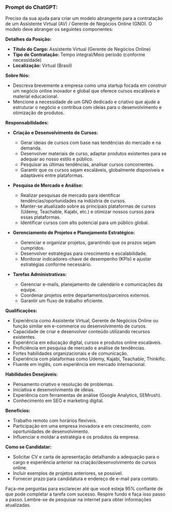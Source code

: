  
### Prompt do ChatGPT:

Preciso da sua ajuda para criar um modelo abrangente para a contratação de um Assistente Virtual (AV) / Gerente de Negócios Online (GNO). O modelo deve abranger os seguintes componentes:

**Detalhes da Posição:**
- **Título do Cargo:** Assistente Virtual (Gerente de Negócios Online)
- **Tipo de Contratação:** Tempo integral/Meio período (conforme necessidade)
- **Localização:** Virtual (Brasil)

**Sobre Nós:**
- Descreva brevemente a empresa como uma startup focada em construir um negócio online inovador e global que oferece cursos escaláveis e material educacional.
- Mencione a necessidade de um GNO dedicado e criativo que ajude a estruturar o negócio e contribua com ideias para o desenvolvimento e otimização de produtos.

**Responsabilidades:**
- **Criação e Desenvolvimento de Cursos:**
  - Gerar ideias de cursos com base nas tendências do mercado e na demanda.
  - Desenvolver materiais de curso, adaptar produtos existentes para se adequar ao nosso estilo e público.
  - Pesquisar as últimas tendências, analisar cursos concorrentes.
  - Garantir que os cursos sejam escaláveis, globalmente disponíveis e adaptáveis entre plataformas.

- **Pesquisa de Mercado e Análise:**
  - Realizar pesquisas de mercado para identificar tendências/oportunidades na indústria de cursos.
  - Manter-se atualizado sobre as principais plataformas de cursos (Udemy, Teachable, Kajabi, etc.) e otimizar nossos cursos para essas plataformas.
  - Identificar cursos com alto potencial para um público global.

- **Gerenciamento de Projetos e Planejamento Estratégico:**
  - Gerenciar e organizar projetos, garantindo que os prazos sejam cumpridos.
  - Desenvolver estratégias para crescimento e escalabilidade.
  - Monitorar indicadores-chave de desempenho (KPIs) e ajustar estratégias conforme necessário.

- **Tarefas Administrativas:**
  - Gerenciar e-mails, planejamento de calendário e comunicações da equipe.
  - Coordenar projetos entre departamentos/parceiros externos.
  - Garantir um fluxo de trabalho eficiente.

**Qualificações:**
- Experiência como Assistente Virtual, Gerente de Negócios Online ou função similar em e-commerce ou desenvolvimento de cursos.
- Capacidade de criar e desenvolver conteúdo utilizando recursos existentes.
- Experiência em educação digital, cursos e produtos online escaláveis.
- Proficiência em pesquisa de mercado e análise de tendências.
- Fortes habilidades organizacionais e de comunicação.
- Experiência com plataformas como Udemy, Kajabi, Teachable, Thinkific.
- Fluente em inglês, com experiência em mercado internacional.

**Habilidades Desejáveis:**
- Pensamento criativo e resolução de problemas.
- Iniciativa e desenvolvimento de ideias.
- Experiência com ferramentas de análise (Google Analytics, SEMrush).
- Conhecimento em SEO e marketing digital.

**Benefícios:**
- Trabalho remoto com horários flexíveis.
- Participação em uma empresa inovadora e em crescimento, com oportunidades de desenvolvimento.
- Influenciar e moldar a estratégia e os produtos da empresa.

**Como se Candidatar:**
- Solicitar CV e carta de apresentação detalhando a adequação para o cargo e experiência anterior na criação/desenvolvimento de cursos online.
- Incluir exemplos de projetos anteriores, se possível.
- Fornecer prazo para candidatura e endereço de e-mail para contato.

Faça-me perguntas para esclarecer até que você esteja 95% confiante de que pode completar a tarefa com sucesso. Respire fundo e faça isso passo a passo. Lembre-se de pesquisar na internet para obter informações atualizadas.
```